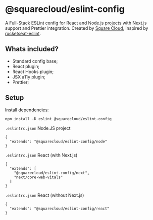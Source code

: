 # @squarecloud/eslint-config 

A Full-Stack ESLint config for React and Node.js projects with Next.js support and Prettier integration.
Created by [Square Cloud](https://squarecloud.app), inspired by [rocketseat-eslint](https://github.com/rocketseat/eslint-config-rocketseat).

## Whats included?

- Standard config base;
- React plugin;
- React Hooks plugin;
- JSX a11y plugin;
- Prettier;

## Setup

Install dependencies:
```
npm install -D eslint @squarecloud/eslint-config
```

`.eslintrc.json` Node.JS project
```
{
  "extends": "@squarecloud/eslint-config/node"
}
```

`.eslintrc.json` React (with Next.js)
```
{
  "extends": [
    "@squarecloud/eslint-config/next", 
    "next/core-web-vitals"
  ]
}
```

`.eslintrc.json` React (without Next.js)
```
{
  "extends": "@squarecloud/eslint-config/react"
}
```